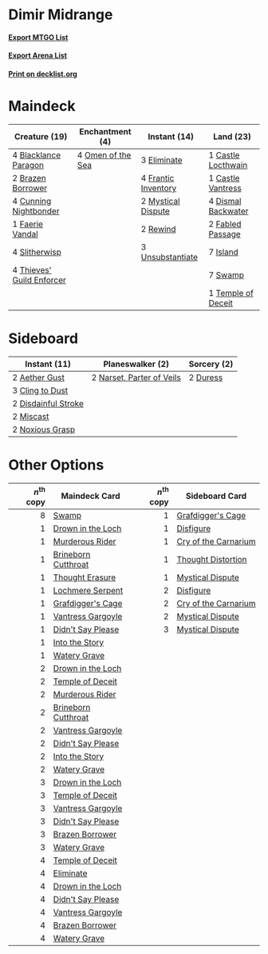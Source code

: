 # Dimir Midrange

#### [Export MTGO List](../collection/Dimir%20Midrange/Dimir%20Midrange.txt)
#### [Export Arena List](../collection/Dimir%20Midrange/Dimir%20Midrange_arena.txt)
#### [Print on decklist.org](http://decklist.org/?deckmain=4%09Blacklance%20Paragon%0A2%09Brazen%20Borrower%0A1%09Castle%20Locthwain%0A1%09Castle%20Vantress%0A4%09Cunning%20Nightbonder%0A4%09Dismal%20Backwater%0A3%09Eliminate%0A2%09Fabled%20Passage%0A1%09Faerie%20Vandal%0A4%09Frantic%20Inventory%0A7%09Island%0A2%09Mystical%20Dispute%0A4%09Omen%20of%20the%20Sea%0A2%09Rewind%0A4%09Slitherwisp%0A7%09Swamp%0A1%09Temple%20of%20Deceit%0A4%09Thieves'%20Guild%20Enforcer%0A3%09Unsubstantiate&deckside=2%09Aether%20Gust%0A3%09Cling%20to%20Dust%0A2%09Disdainful%20Stroke%0A2%09Duress%0A2%09Miscast%0A2%09Narset,%20Parter%20of%20Veils%0A2%09Noxious%20Grasp)
# Maindeck

|                                           Creature (19)                                            |                                      Enchantment (4)                                       |                                         Instant (14)                                         |                                          Land (23)                                          |
|----------------------------------------------------------------------------------------------------|--------------------------------------------------------------------------------------------|----------------------------------------------------------------------------------------------|---------------------------------------------------------------------------------------------|
|4 [Blacklance Paragon](http://gatherer.wizards.com/Pages/Card/Details.aspx?multiverseid=473041)     |4 [Omen of the Sea](http://gatherer.wizards.com/Pages/Card/Details.aspx?multiverseid=476309)|3 [Eliminate](http://gatherer.wizards.com/Pages/Card/Details.aspx?multiverseid=485420)        |1 [Castle Locthwain](http://gatherer.wizards.com/Pages/Card/Details.aspx?multiverseid=473203)|
|2 [Brazen Borrower](http://gatherer.wizards.com/Pages/Card/Details.aspx?multiverseid=473001)        |                                                                                            |4 [Frantic Inventory](http://gatherer.wizards.com/Pages/Card/Details.aspx?multiverseid=485373)|1 [Castle Vantress](http://gatherer.wizards.com/Pages/Card/Details.aspx?multiverseid=473204) |
|4 [Cunning Nightbonder](http://gatherer.wizards.com/Pages/Card/Details.aspx?multiverseid=479739)    |                                                                                            |2 [Mystical Dispute](http://gatherer.wizards.com/Pages/Card/Details.aspx?multiverseid=473020) |4 [Dismal Backwater](http://gatherer.wizards.com/Pages/Card/Details.aspx?multiverseid=420908)|
|1 [Faerie Vandal](http://gatherer.wizards.com/Pages/Card/Details.aspx?multiverseid=473007)          |                                                                                            |2 [Rewind](http://gatherer.wizards.com/Pages/Card/Details.aspx?multiverseid=45264)            |2 [Fabled Passage](http://gatherer.wizards.com/Pages/Card/Details.aspx?multiverseid=473206)  |
|4 [Slitherwisp](http://gatherer.wizards.com/Pages/Card/Details.aspx?multiverseid=479728)            |                                                                                            |3 [Unsubstantiate](http://gatherer.wizards.com/Pages/Card/Details.aspx?multiverseid=414374)   |7 [Island](http://gatherer.wizards.com/Pages/Card/Details.aspx?multiverseid=439857)          |
|4 [Thieves' Guild Enforcer](http://gatherer.wizards.com/Pages/Card/Details.aspx?multiverseid=485448)|                                                                                            |                                                                                              |7 [Swamp](http://gatherer.wizards.com/Pages/Card/Details.aspx?multiverseid=439858)           |
|                                                                                                    |                                                                                            |                                                                                              |1 [Temple of Deceit](http://gatherer.wizards.com/Pages/Card/Details.aspx?multiverseid=373734)|


# Sideboard

|                                         Instant (11)                                         |                                          Planeswalker (2)                                          |                                   Sorcery (2)                                    |
|----------------------------------------------------------------------------------------------|----------------------------------------------------------------------------------------------------|----------------------------------------------------------------------------------|
|2 [Aether Gust](http://gatherer.wizards.com/Pages/Card/Details.aspx?multiverseid=466796)      |2 [Narset, Parter of Veils](http://gatherer.wizards.com/Pages/Card/Details.aspx?multiverseid=460988)|2 [Duress](http://gatherer.wizards.com/Pages/Card/Details.aspx?multiverseid=14557)|
|3 [Cling to Dust](http://gatherer.wizards.com/Pages/Card/Details.aspx?multiverseid=476338)    |                                                                                                    |                                                                                  |
|2 [Disdainful Stroke](http://gatherer.wizards.com/Pages/Card/Details.aspx?multiverseid=420705)|                                                                                                    |                                                                                  |
|2 [Miscast](http://gatherer.wizards.com/Pages/Card/Details.aspx?multiverseid=485380)          |                                                                                                    |                                                                                  |
|2 [Noxious Grasp](http://gatherer.wizards.com/Pages/Card/Details.aspx?multiverseid=466864)    |                                                                                                    |                                                                                  |


# Other Options

|*n*<sup>th</sup> copy|                                        Maindeck Card                                         |*n*<sup>th</sup> copy|                                        Sideboard Card                                         |
|--------------------:|----------------------------------------------------------------------------------------------|--------------------:|-----------------------------------------------------------------------------------------------|
|                    8|[Swamp](http://gatherer.wizards.com/Pages/Card/Details.aspx?multiverseid=439858)              |                    1|[Grafdigger's Cage](http://gatherer.wizards.com/Pages/Card/Details.aspx?multiverseid=278452)   |
|                    1|[Drown in the Loch](http://gatherer.wizards.com/Pages/Card/Details.aspx?multiverseid=473150)  |                    1|[Disfigure](http://gatherer.wizards.com/Pages/Card/Details.aspx?multiverseid=442076)           |
|                    1|[Murderous Rider](http://gatherer.wizards.com/Pages/Card/Details.aspx?multiverseid=473059)    |                    1|[Cry of the Carnarium](http://gatherer.wizards.com/Pages/Card/Details.aspx?multiverseid=457214)|
|                    1|[Brineborn Cutthroat](http://gatherer.wizards.com/Pages/Card/Details.aspx?multiverseid=466804)|                    1|[Thought Distortion](http://gatherer.wizards.com/Pages/Card/Details.aspx?multiverseid=466871)  |
|                    1|[Thought Erasure](http://gatherer.wizards.com/Pages/Card/Details.aspx?multiverseid=452956)    |                    1|[Mystical Dispute](http://gatherer.wizards.com/Pages/Card/Details.aspx?multiverseid=473020)    |
|                    1|[Lochmere Serpent](http://gatherer.wizards.com/Pages/Card/Details.aspx?multiverseid=473157)   |                    2|[Disfigure](http://gatherer.wizards.com/Pages/Card/Details.aspx?multiverseid=442076)           |
|                    1|[Grafdigger's Cage](http://gatherer.wizards.com/Pages/Card/Details.aspx?multiverseid=278452)  |                    2|[Cry of the Carnarium](http://gatherer.wizards.com/Pages/Card/Details.aspx?multiverseid=457214)|
|                    1|[Vantress Gargoyle](http://gatherer.wizards.com/Pages/Card/Details.aspx?multiverseid=473033)  |                    2|[Mystical Dispute](http://gatherer.wizards.com/Pages/Card/Details.aspx?multiverseid=473020)    |
|                    1|[Didn't Say Please](http://gatherer.wizards.com/Pages/Card/Details.aspx?multiverseid=473004)  |                    3|[Mystical Dispute](http://gatherer.wizards.com/Pages/Card/Details.aspx?multiverseid=473020)    |
|                    1|[Into the Story](http://gatherer.wizards.com/Pages/Card/Details.aspx?multiverseid=473012)     |                     |                                                                                               |
|                    1|[Watery Grave](http://gatherer.wizards.com/Pages/Card/Details.aspx?multiverseid=405114)       |                     |                                                                                               |
|                    2|[Drown in the Loch](http://gatherer.wizards.com/Pages/Card/Details.aspx?multiverseid=473150)  |                     |                                                                                               |
|                    2|[Temple of Deceit](http://gatherer.wizards.com/Pages/Card/Details.aspx?multiverseid=373734)   |                     |                                                                                               |
|                    2|[Murderous Rider](http://gatherer.wizards.com/Pages/Card/Details.aspx?multiverseid=473059)    |                     |                                                                                               |
|                    2|[Brineborn Cutthroat](http://gatherer.wizards.com/Pages/Card/Details.aspx?multiverseid=466804)|                     |                                                                                               |
|                    2|[Vantress Gargoyle](http://gatherer.wizards.com/Pages/Card/Details.aspx?multiverseid=473033)  |                     |                                                                                               |
|                    2|[Didn't Say Please](http://gatherer.wizards.com/Pages/Card/Details.aspx?multiverseid=473004)  |                     |                                                                                               |
|                    2|[Into the Story](http://gatherer.wizards.com/Pages/Card/Details.aspx?multiverseid=473012)     |                     |                                                                                               |
|                    2|[Watery Grave](http://gatherer.wizards.com/Pages/Card/Details.aspx?multiverseid=405114)       |                     |                                                                                               |
|                    3|[Drown in the Loch](http://gatherer.wizards.com/Pages/Card/Details.aspx?multiverseid=473150)  |                     |                                                                                               |
|                    3|[Temple of Deceit](http://gatherer.wizards.com/Pages/Card/Details.aspx?multiverseid=373734)   |                     |                                                                                               |
|                    3|[Vantress Gargoyle](http://gatherer.wizards.com/Pages/Card/Details.aspx?multiverseid=473033)  |                     |                                                                                               |
|                    3|[Didn't Say Please](http://gatherer.wizards.com/Pages/Card/Details.aspx?multiverseid=473004)  |                     |                                                                                               |
|                    3|[Brazen Borrower](http://gatherer.wizards.com/Pages/Card/Details.aspx?multiverseid=473001)    |                     |                                                                                               |
|                    3|[Watery Grave](http://gatherer.wizards.com/Pages/Card/Details.aspx?multiverseid=405114)       |                     |                                                                                               |
|                    4|[Temple of Deceit](http://gatherer.wizards.com/Pages/Card/Details.aspx?multiverseid=373734)   |                     |                                                                                               |
|                    4|[Eliminate](http://gatherer.wizards.com/Pages/Card/Details.aspx?multiverseid=485420)          |                     |                                                                                               |
|                    4|[Drown in the Loch](http://gatherer.wizards.com/Pages/Card/Details.aspx?multiverseid=473150)  |                     |                                                                                               |
|                    4|[Didn't Say Please](http://gatherer.wizards.com/Pages/Card/Details.aspx?multiverseid=473004)  |                     |                                                                                               |
|                    4|[Vantress Gargoyle](http://gatherer.wizards.com/Pages/Card/Details.aspx?multiverseid=473033)  |                     |                                                                                               |
|                    4|[Brazen Borrower](http://gatherer.wizards.com/Pages/Card/Details.aspx?multiverseid=473001)    |                     |                                                                                               |
|                    4|[Watery Grave](http://gatherer.wizards.com/Pages/Card/Details.aspx?multiverseid=405114)       |                     |                                                                                               |

